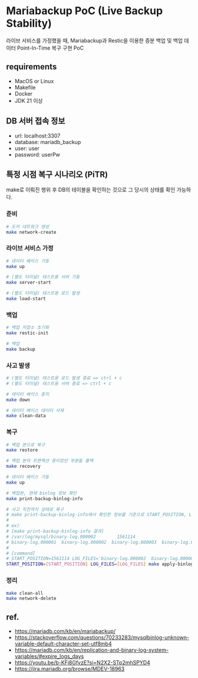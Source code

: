 # Mariabackup PoC (Live Backup Stability)

라이브 서비스를 가정했을 때, Mariabackup과 Restic을 이용한 증분 백업 및 백업 데이터 Point-In-Time 복구 구현 PoC

## requirements

- MacOS or Linux
- Makefile
- Docker
- JDK 21 이상

## DB 서버 접속 정보

- url: localhost:3307
- database: mariadb_backup
- user: user
- password: userPw

## 특정 시점 복구 시나리오 (PiTR)

make로 이뤄진 행위 후 DB의 테이블을 확인하는 것으로 그 당시의 상태를 확인 가능하다.

### 준비

```bash
# 도커 네트워크 생성
make network-create
```

### 라이브 서비스 가정

```bash
# 데이터 베이스 기동
make up

# (별도 터미널) 테스트용 서버 기동
make server-start

# (별도 터미널) 테스트용 로드 발생
make load-start
```

### 백업

```bash
# 백업 저장소 초기화
make restic-init

# 백업
make backup
```

### 사고 발생

```bash
# (별도 터미널) 테스트용 로드 발생 종료 => ctrl + c
# (별도 터미널) 테스트용 서버 종료 => ctrl + c

# 데이터 베이스 중지
make down

# 데이터 베이스 데이터 삭제
make clean-data
```

### 복구

```bash
# 백업 본으로 복구
make restore

# 백업 본의 트랜젝션 중이었던 부분들 롤백
make recovery

# 데이터 베이스 기동
make up

# 백업본, 현재 binlog 정보 확인
make print-backup-binlog-info

# 사고 직전까지 상태로 복구 
# make print-backup-binlog-info에서 확인한 정보를 기준으로 START_POSITION, LOG_FILES를 설정하여 실행
#
# ex) 
# [make print-backup-binlog-info 결과]
# /var/log/mysql/binary-log.000002        1561114
# binary-log.000001  binary-log.000002  binary-log.000003  binary-log.000004  binary-log.index
# 
# [command]
# START_POSITION=1561114 LOG_FILES='binary-log.000002  binary-log.000003  binary-log.000004' make apply-binlog
START_POSITION=[START_POSITION] LOG_FILES=[LOG_FILES] make apply-binlog
```

### 정리

```bash
make clean-all
make network-delete
```

## ref.

- https://mariadb.com/kb/en/mariabackup/
- https://stackoverflow.com/questions/70233283/mysqlbinlog-unknown-variable-default-character-set-utf8mb4
- https://mariadb.com/kb/en/replication-and-binary-log-system-variables/#expire_logs_days
- https://youtu.be/b-KFj8GfvzE?si=N2X2-STp2mhSPYD4
- https://jira.mariadb.org/browse/MDEV-18963
